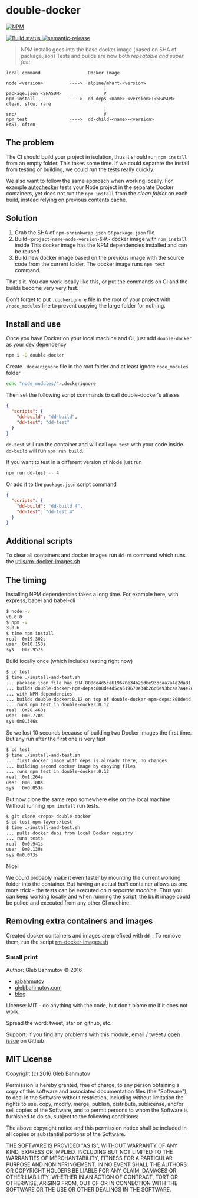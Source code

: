 # double-docker

[![NPM][double-docker-icon] ][double-docker-url]

[![Build status][double-docker-ci-image] ][double-docker-ci-url]
[![semantic-release][semantic-image] ][semantic-url]

> NPM installs goes into the base docker image (based on SHA of package.json)
> Tests and builds are now both *repeatable and super fast*

```
local command                  Docker image

node <version>          ---->  alpine/mhart-<version>
                                     |
package.json <SHASUM>                V
npm install             ---->  dd-deps-<name>-<version>:<SHASUM>      clean, slow, rare
                                     |
src/                                 V
npm test                ---->  dd-child-<name>-<version>              FAST, often
```

## The problem

The CI should build your project in isolation, thus it should run `npm install` from an empty
folder. This takes some time. If we could separate the install from testing or building, we could
run the tests really quickly.

We also want to follow the same approach when working locally. For example 
[autochecker](https://github.com/victorbjelkholm/autochecker) tests your Node project
in the separate Docker containers, yet does not run the `npm install` from the *clean folder*
on each build, instead relying on previous contents cache.

## Solution

1. Grab the SHA of `npm-shrinkwrap.json` or `package.json` file
2. Build `<project-name-node-version-SHA>` docker image with `npm install` inside
   This docker image has the NPM dependencies installed and can be reused
3. Build new docker image based on the previous image with the source code from the
   current folder. The docker image runs `npm test` command.

That's it. You can work locally like this, or put the commands on CI and the builds become
very very fast.

Don't forget to put `.dockerignore` file in the root of your project with `/node_modules`
line to prevent copying the large folder for nothing.

## Install and use

Once you have Docker on your local machine and CI, just add `double-docker` as your dev
dependency

```sh
npm i -D double-docker
```

Create `.dockerignore` file in the root folder and at least ignore `node_modules` folder

```sh
echo "node_modules/">.dockerignore
```

Then set the following script commands to call double-docker's aliases

```json
{
  "scripts": {
    "dd-build": "dd-build",
    "dd-test": "dd-test"
  }
}
```

`dd-test` will run the container and will call `npm test` with your code inside. 
`dd-build` will run `npm run build`.

If you want to test in a different version of Node just run

```sh
npm run dd-test -- 4
```

Or add it to the `package.json` script command

```json
{
  "scripts": {
    "dd-build": "dd-build 4",
    "dd-test": "dd-test 4"
  }
}
```

## Additional scripts

To clear all containers and docker images run `dd-rm` command which runs the
[utils/rm-docker-images.sh](utils/rm-docker-images.sh)

## The timing

Installing NPM dependencies takes a long time. For example here, with
express, babel and babel-cli

```sh
$ node -v
v6.0.0
$ npm -v
3.8.6
$ time npm install
real  0m19.302s
user  0m10.153s
sys   0m2.957s
```

Build locally once (which includes testing right now)

```sh
$ cd test
$ time ./install-and-test.sh
... package.json file has SHA 808de4d5ca619670e34b26d6e93bcaa7a4e2da81
... builds double-docker-npm-deps:808de4d5ca619670e34b26d6e93bcaa7a4e2da81
... with NPM dependencies
... builds double-docker:0.12 on top of double-docker-npm-deps:808de4d ...
... runs npm test in double-docker:0.12
real  0m28.460s
user  0m0.770s
sys 0m0.346s
```

So we lost 10 seconds because of building two Docker images the first time.
But any run after the first one is very fast

```sh
$ cd test
$ time ./install-and-test.sh
... first docker image with deps is already there, no changes
... building second docker image by copying files
... runs npm test in double-docker:0.12
real  0m1.264s
user  0m0.108s
sys   0m0.053s
```

But now clone the same repo somewhere else on the local machine. Without running
`npm install` run tests.

```sh
$ git clone <repo> double-docker
$ cd test-npm-layers/test
$ time ./install-and-test.sh
... pulls docker deps from local Docker registry
... runs tests
real  0m0.941s
user  0m0.130s
sys 0m0.073s
```

Nice!

We could probably make it even faster by mounting the current working folder into the
container. But having an actual *built* container allows us one more trick - the tests
can be executed on *a separate machine*. Thus you can keep working locally and when running
the script, the built image could be pulled and executed from any other CI machine.

## Removing extra containers and images

Created docker containers and images are prefixed with `dd-`.
To remove them, run the script [rm-docker-images.sh](rm-docker-images.sh)

### Small print

Author: Gleb Bahmutov &copy; 2016

* [@bahmutov](https://twitter.com/bahmutov)
* [glebbahmutov.com](http://glebbahmutov.com)
* [blog](http://glebbahmutov.com/blog/)

License: MIT - do anything with the code, but don't blame me if it does not work.

Spread the word: tweet, star on github, etc.

Support: if you find any problems with this module, email / tweet /
[open issue](https://github.com/bahmutov/double-docker/issues) on Github

## MIT License

Copyright (c) 2016 Gleb Bahmutov

Permission is hereby granted, free of charge, to any person
obtaining a copy of this software and associated documentation
files (the "Software"), to deal in the Software without
restriction, including without limitation the rights to use,
copy, modify, merge, publish, distribute, sublicense, and/or sell
copies of the Software, and to permit persons to whom the
Software is furnished to do so, subject to the following
conditions:

The above copyright notice and this permission notice shall be
included in all copies or substantial portions of the Software.

THE SOFTWARE IS PROVIDED "AS IS", WITHOUT WARRANTY OF ANY KIND,
EXPRESS OR IMPLIED, INCLUDING BUT NOT LIMITED TO THE WARRANTIES
OF MERCHANTABILITY, FITNESS FOR A PARTICULAR PURPOSE AND
NONINFRINGEMENT. IN NO EVENT SHALL THE AUTHORS OR COPYRIGHT
HOLDERS BE LIABLE FOR ANY CLAIM, DAMAGES OR OTHER LIABILITY,
WHETHER IN AN ACTION OF CONTRACT, TORT OR OTHERWISE, ARISING
FROM, OUT OF OR IN CONNECTION WITH THE SOFTWARE OR THE USE OR
OTHER DEALINGS IN THE SOFTWARE.

[double-docker-icon]: https://nodei.co/npm/double-docker.png?downloads=true
[double-docker-url]: https://npmjs.org/package/double-docker
[double-docker-ci-image]: https://travis-ci.org/bahmutov/double-docker.png?branch=master
[double-docker-ci-url]: https://travis-ci.org/bahmutov/double-docker
[semantic-image]: https://img.shields.io/badge/%20%20%F0%9F%93%A6%F0%9F%9A%80-semantic--release-e10079.svg
[semantic-url]: https://github.com/semantic-release/semantic-release
